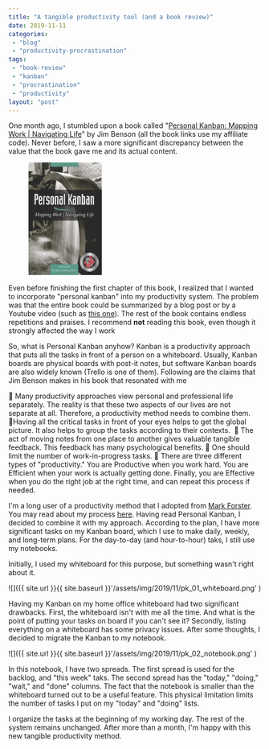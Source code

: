 ```yaml
---
title: "A tangible productivity tool (and a book review)"
date: 2019-11-11
categories: 
 - "blog"
 - "productivity-procrastination"
tags: 
 - "book-review"
 - "kanban"
 - "procrastination"
 - "productivity"
layout: "post"
---
```


One month ago, I stumbled upon a book called "[Personal Kanban: Mapping Work | Navigating Life](https://amzn.to/33DM4l4)" by Jim Benson (all the book links use my affiliate code). Never before, I saw a more significant discrepancy between the value that the book gave me and its actual content. 

<div class="wp-block-image"><figure class="alignright size-large is-resized"><a href="https://amzn.to/33DM4l4"><img src="/assets/img/2019/11/image.png" alt="" class="wp-image-2736" width="146" height="224"></a></figure></div>

Even before finishing the first chapter of this book, I realized that I wanted to incorporate "personal kanban" into my productivity system. The problem was that the entire book could be summarized by a blog post or by a Youtube video (such as [this one](https://www.youtube.com/watch?v=ZG6IDTHJ-bg)). The rest of the book contains endless repetitions and praises. I recommend **not** reading this book, even though it strongly affected the way I work

So, what is Personal Kanban anyhow? Kanban is a productivity approach that puts all the tasks in front of a person on a whiteboard. Usually, Kanban boards are physical boards with post-it notes, but software Kanban boards are also widely known (Trello is one of them). Following are the claims that Jim Benson makes in his book that resonated with me

 Many productivity approaches view personal and professional life separately. The reality is that these two aspects of our lives are not separate at all. Therefore, a productivity method needs to combine them.
 Having all the critical tasks in front of your eyes helps to get the global picture. It also helps to group the tasks according to their contexts. 
 The act of moving notes from one place to another gives valuable tangible feedback. This feedback has many psychological benefits.
 One should limit the number of work-in-progress tasks.
 There are three different types of "productivity." You are Productive when you work hard. You are Efficient when your work is actually getting done. Finally, you are Effective when you do the right job at the right time, and can repeat this process if needed. 


I'm a long user of a productivity method that I adopted from [Mark Forster](http://markforster.squarespace.com/). You may read about my process [here](https://gorelik.net/2018/02/20/the-best-productivity-system-i-know/). Having read Personal Kanban, I decided to combine it with my approach. According to the plan, I have more significant tasks on my Kanban board, which I use to make daily, weekly, and long-term plans. For the day-to-day (and hour-to-hour) taks, I still use my notebooks. 

Initially, I used my whiteboard for this purpose, but something wasn't right about it.

![]({{ site.url }}{{ site.baseurl }}'/assets/img/2019/11/pk_01_whiteboard.png' )

Having my Kanban on my home office whiteboard had two significant drawbacks. First, the whiteboard isn't with me all the time. And what is the point of putting your tasks on board if you can't see it? Secondly, listing everything on a whiteboard has some privacy issues. After some thoughts, I decided to migrate the Kanban to my notebook.

![]({{ site.url }}{{ site.baseurl }}'/assets/img/2019/11/pk_02_notebook.png' )

In this notebook, I have two spreads. The first spread is used for the backlog, and "this week" taks. The second spread has the "today," "doing," "wait," and "done" columns. The fact that the notebook is smaller than the whiteboard turned out to be a useful feature. This physical limitation limits the number of tasks I put on my "today" and "doing" lists. 

I organize the tasks at the beginning of my working day. The rest of the system remains unchanged. After more than a month, I'm happy with this new tangible productivity method.
